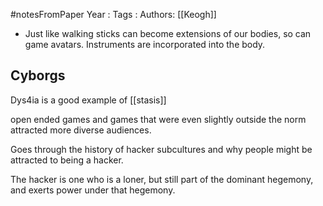 #notesFromPaper
Year   :
Tags   :
Authors: [[Keogh]]

 - Just like walking sticks can become extensions of our bodies, so can game avatars. Instruments are incorporated into the body.

Cyborgs
-------

Dys4ia is a good example of [[stasis]]

open ended games and games that were even slightly outside the norm attracted more diverse audiences.

Goes through the history of hacker subcultures and why people might be attracted to being a hacker.

The hacker is one who is a loner, but still part of the dominant hegemony, and exerts power under that hegemony.
